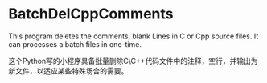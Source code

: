 # BatchDelCppComments
This program deletes the comments, blank Lines in  C or Cpp source files. It can processes a batch files in one-time.

这个Python写的小程序具备批量删除C\C++代码文件中的注释，空行，并输出为新文件，以适应某些特殊场合的需要。

